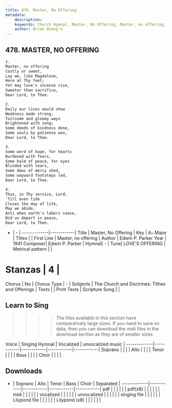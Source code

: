 ```yaml
---
title: 478. Master, No Offering
metadata:
    description: 
    keywords: Church Hymnal, Master, No Offering, Master, no offering, 
    author: Brian Onang'o
---
```



## 478. MASTER, NO OFFERING

```txt
1.
Master, no offering 
Costly or sweet, 
Lay we, like Magdalene, 
Here at Thy feet; 
Yet may love's incense rise, 
Sweeter than sacrifice, 
Dear Lord, to Thee. 

2.
Daily our lives would show 
Weakness made strong, 
Toilsome and gloomy ways 
Brightened with song; 
Some deeds of kindness done, 
Some souls by patience won, 
Dear Lord, to Thee. 

3.
Some word of hope, for hearts 
Burdened with fears, 
Some balm of peace, for eyes 
Blinded with tears, 
Some dews of mercy shed, 
Some wayward footsteps led, 
Dear Lord, to Thee. 

4.
Thus, in Thy service, Lord, 
'Till even tide 
Closes the day of life, 
May we abide, 
Anti when earth's labors cease, 
Bid us depart in peace, 
Dear Lord, to Thee.
```

- |   -  |
-------------|------------|
Title | Master, No Offering |
Key | A♭ Major |
Titles |  |
First Line | Master, no offering |
Author | Edwin P. Parker
Year | 1941
Composer| Edwin P. Parker |
Hymnal|  - |
Tune| LOVE'S OFFERING |
Metrical pattern | |
# Stanzas | 4 |
Chorus | No |
Chorus Type | - |
Subjects | The Church and Doctrines: Tithes and Offerings |
Texts |  |
Print Texts | 
Scripture Song |  |
  
## Learn to Sing

>>>> The files available in this section have comparatively large sizes. If you need to save on data, then you can download the midi files in the download section as they are of smaller sizes.

Voice |  Singing Hymnal | Vocalized | unvocalized music |
-------------|------------|------------|------------|------------|
Soprano | | | |
Alto | | | |
Tenor | | | |
Bass | | | |
Choir | | | |

## Downloads

- |  Soprano | Alto | Tenor | Bass | Choir | Separated |
-------------|------------|------------|------------|------------|
pdf | | | | | |
pdf(x8) | | | | | |
midi | | | | | |
vocalized | | | | | |
unvocalized | | | | | |
singing file | | | | | |
Lilypond file | | | | | |
Lilypond (x8) | | | | | |
  